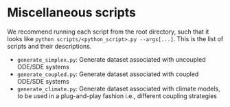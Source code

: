 # Miscellaneous scripts
We recommend running each script from the root directory, such that it looks like `python scripts/<python_script>.py --args[...]`. This is the list of scripts and their descriptions.

- `generate_simplex.py`: Generate dataset associated with uncoupled ODE/SDE systems
- `generate_coupled.py`: Generate dataset associated with coupled ODE/SDE systems
- `generate_climate.py`: Generate dataset associated with climate models, to be used in a plug-and-play fashion i.e., different coupling strategies

